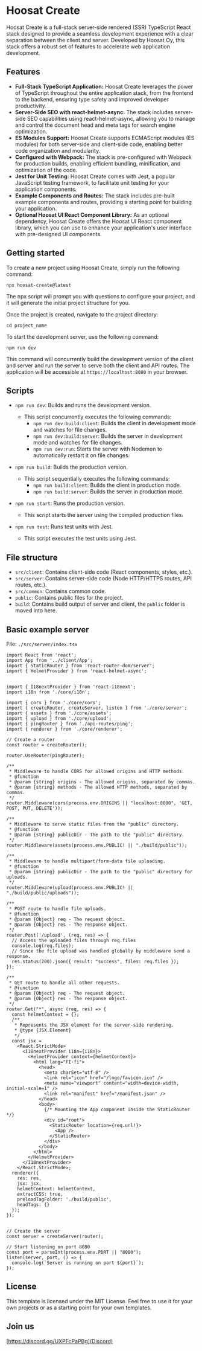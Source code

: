 # Hoosat Create

Hoosat Create is a full-stack server-side rendered (SSR) TypeScript React stack designed to provide a seamless development experience with a clear separation between the client and server. Developed by Hoosat Oy, this stack offers a robust set of features to accelerate web application development.

## Features

- **Full-Stack TypeScript Application:** Hoosat Create leverages the power of TypeScript throughout the entire application stack, from the frontend to the backend, ensuring type safety and improved developer productivity.
- **Server-Side SEO with react-helmet-async:** The stack includes server-side SEO capabilities using react-helmet-async, allowing you to manage and control the document head and meta tags for search engine optimization.
- **ES Modules Support:** Hoosat Create supports ECMAScript modules (ES modules) for both server-side and client-side code, enabling better code organization and modularity.
- **Configured with Webpack:** The stack is pre-configured with Webpack for production builds, enabling efficient bundling, minification, and optimization of the code.
- **Jest for Unit Testing:** Hoosat Create comes with Jest, a popular JavaScript testing framework, to facilitate unit testing for your application components.
- **Example Components and Routes:** The stack includes pre-built example components and routes, providing a starting point for building your application.
- **Optional Hoosat UI React Component Library:** As an optional dependency, Hoosat Create offers the Hoosat UI React component library, which you can use to enhance your application's user interface with pre-designed UI components.


## Getting started

To create a new project using Hoosat Create, simply run the following command:
```
npx hoosat-create@latest
```

The npx script will prompt you with questions to configure your project, and it will generate the initial project structure for you.

Once the project is created, navigate to the project directory:
```
cd project_name
```

To start the development server, use the following command:
```
npm run dev
```

This command will concurrently build the development version of the client and server and run the server to serve both the client and API routes. The application will be accessible at `https://localhost:8080` in your browser.

## Scripts

- `npm run dev`: Builds and runs the development version.
  - This script concurrently executes the following commands:
    - `npm run dev:build:client`: Builds the client in development mode and watches for file changes.
    - `npm run dev:build:server`: Builds the server in development mode and watches for file changes.
    - `npm run dev:run`: Starts the server with Nodemon to automatically restart it on file changes.

- `npm run build`: Builds the production version.
  - This script sequentially executes the following commands:
    - `npm run build:client`: Builds the client in production mode.
    - `npm run build:server`: Builds the server in production mode.

- `npm run start`: Runs the production version.
  - This script starts the server using the compiled production files.

- `npm run test`: Runs test units with Jest.
  - This script executes the test units using Jest.

## File structure

- `src/client`: Contains client-side code (React components, styles, etc.).
- `src/server`: Contains server-side code (Node HTTP/HTTPS routes, API routes, etc.).
- `src/common`: Contains common code.
- `public`: Contains public files for the project.
- `build`: Contains build output of server and client, the `public` folder is moved into here.


## Basic example server

File: `./src/server/index.tsx`

```
import React from 'react';
import App from '../client/App';
import { StaticRouter } from 'react-router-dom/server';
import { HelmetProvider } from 'react-helmet-async';


import { I18nextProvider } from 'react-i18next';
import i18n from './core/i18n';

import { cors } from './core/cors';
import { createRouter, createServer, listen } from './core/server';
import { assets } from './core/assets';
import { upload } from './core/upload';
import { pingRouter } from './api-routes/ping';
import { renderer } from './core/renderer';

// Create a router
const router = createRouter();

router.UseRouter(pingRouter);

/**
 * Middleware to handle CORS for allowed origins and HTTP methods.
 * @function
 * @param {string} origins - The allowed origins, separated by commas.
 * @param {string} methods - The allowed HTTP methods, separated by commas.
 */
router.Middleware(cors(process.env.ORIGINS || "localhost:8080", 'GET, POST, PUT, DELETE'));

/**
 * Middleware to serve static files from the "public" directory.
 * @function
 * @param {string} publicDir - The path to the "public" directory.
 */
router.Middleware(assets(process.env.PUBLIC! || "./build/public"));

/**
 * Middleware to handle multipart/form-data file uploading.
 * @function
 * @param {string} publicDir - The path to the "public" directory for uploads.
 */
router.Middleware(upload(process.env.PUBLIC! || "./build/public/uploads"));

/**
 * POST route to handle file uploads.
 * @function
 * @param {Object} req - The request object.
 * @param {Object} res - The response object.
 */
router.Post('/upload', (req, res) => {
  // Access the uploaded files through req.files
  console.log(req.files);
  // Since the file upload was handled globally by middleware send a response.
  res.status(200).json({ result: "success", files: req.files });
});

/**
 * GET route to handle all other requests.
 * @function
 * @param {Object} req - The request object.
 * @param {Object} res - The response object.
 */
router.Get("*", async (req, res) => {
  const helmetContext = {};
  /**
   * Represents the JSX element for the server-side rendering.
   * @type {JSX.Element}
   */
  const jsx = 
    <React.StrictMode>
      <I18nextProvider i18n={i18n}>
        <HelmetProvider context={helmetContext}>
          <html lang="FI-fi">
            <head>
              <meta charSet="utf-8" />
              <link rel="icon" href="/logo/favicon.ico" />
              <meta name="viewport" content="width=device-width, initial-scale=1" />
              <link rel="manifest" href="/manifest.json" />
            </head>
            <body>
              {/* Mounting the App component inside the StaticRouter */}
              <div id="root">
                <StaticRouter location={req.url!}>
                  <App />
                </StaticRouter>
              </div>
            </body>
          </html>
        </HelmetProvider>
      </I18nextProvider>
    </React.StrictMode>;
  renderer({
    res: res, 
    jsx: jsx, 
    helmetContext: helmetContext, 
    extractCSS: true, 
    preloadTagFolder: './build/public',
    headTags: {}
  });
});


// Create the server
const server = createServer(router);

// Start listening on port 8080
const port = parseInt(process.env.PORT || "8080");
listen(server, port, () => {
  console.log(`Server is running on port ${port}`);
});

```

## License
This template is licensed under the MIT License. Feel free to use it for your own projects or as a starting point for your own templates.

## Join us
[https://discord.gg/UXPFcPaPBg](Discord)